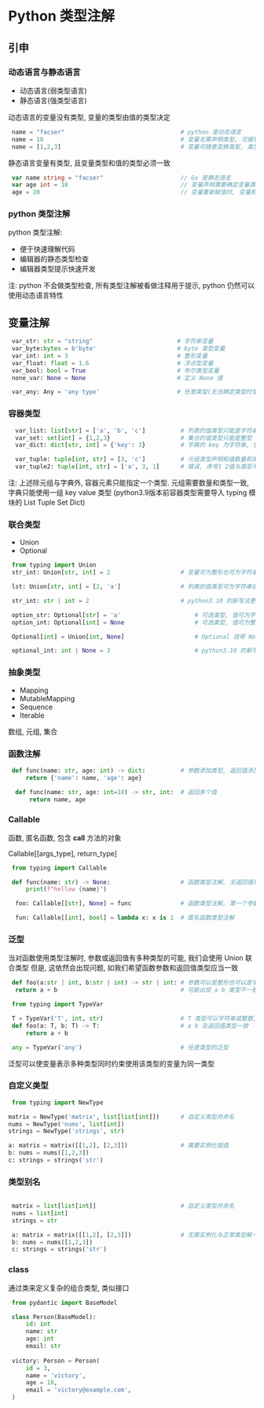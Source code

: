 # Python 类型注解

## 引申

### 动态语言与静态语言

- 动态语言(弱类型语言)
- 静态语言(强类型语言)

动态语言的变量没有类型, 变量的类型由值的类型决定

```python
 name = "facser"                                 # python 是动态语言
 name = 18                                       # 变量无需声明类型, 可接受任意类型的值
 name = [1,2,3]                                  # 变量可随意变换类型, 类型仅在执行时确定
```

静态语言变量有类型, 且变量类型和值的类型必须一致

```go
 var name string = "facser"                      // Go 是静态语言
 var age int = 18                                // 变量声明需要确定变量类型
 age = 20                                        // 变量重新赋值时, 变量和值的类型必须一致
```

### python 类型注解

python 类型注解:

- 便于快速理解代码
- 编辑器的静态类型检查
- 编辑器类型提示快速开发

注: python 不会做类型检查, 所有类型注解被看做注释用于提示, python 仍然可以使用动态语言特性

## 变量注解

```Python
 var_str: str = "string"                        # 字符串变量
 var_byte:bytes = b'byte'                       # byte 类型变量
 var_int: int = 3                               # 整形变量
 var_float: float = 1.6                         # 浮点型变量
 var_bool: bool = True                          # 布尔类型变量
 none_var: None = None                          # 定义 None 值

 var_any: Any = 'any type'                      # 任意类型(无法确定类型时使用, 减少使用)
```

### 容器类型

```Python
  var_list: list[str] = ['a', 'b', 'c']          # 列表的值类型只能是字符串
  var_set: set[int] = {1,2,3}                    # 集合的值类型只能是整型
  var_dict: dict[str, int] = {'key': 3}          # 字典的 key 为字符串, 值为字符串

  var_tuple: tuple[int, str] = [3, 'c']          # 元组类型声明和值数量和类型均需要一致
  var_tuple2: tuple[int, str] = ['a', 3, 1]      # 错误, 序号1 2值与类型不符, 类型与值数量不一致
```

注: 上述除元组与字典外, 容器元素只能指定一个类型. 元组需要数量和类型一致, 字典只能使用一组 key value 类型
(python3.9版本前容器类型需要导入 typing 模块的 List Tuple Set Dict)

### 联合类型

- Union
- Optional

```python
 from typing import Union
 str_int: Union[str, int] = 2                    # 变量可为整形也可为字符串

 lst: Union[str, int] = [2, 'a']                 # 列表的值类型可为字符串或整形

 str_int: str | int = 2                          # python3.10 的新写法更直观
```

```python
 option_str: Optional[str] = 'a'                     # 可选类型, 值可为字符串或者 None
 option_int: Optional[int] = None                    # 可选类型, 值可为整形或者 None

 Optional[int] = Union[int, None]                    # Optional 自带 None, 只能再添加一种类型

 optional_int: int | None = 3                        # python3.10 的新写法
```

### 抽象类型

- Mapping
- MutableMapping
- Sequence
- Iterable

数组, 元组, 集合

### 函数注解

```Python
 def func(name: str, age: int) -> dict:          # 参数添加类型, 返回值添加类型
     return {'name': name, 'age': age}

  def func(name: str, age: int=18) -> str, int:  # 返回多个值
      return name, age
```

### Callable

函数, 匿名函数, 包含 __call__ 方法的对象

Callable[[args_type], return_type]

```Python
 from typing import Callable

 def func(name: str) -> None:                    # 函数类型注解, 无返回值则默认返回 None
     print(f"hellow {name}")

  foo: Callable[[str], None] = func              # 函数类型注解, 第一个参数是函数参数类型, 第二个是返回值类型

  fun: Callable[[int], bool] = lambda x: x is 1  # 匿名函数类型注解
```

### 泛型

当对函数使用类型注解时, 参数或返回值有多种类型的可能, 我们会使用 Union 联合类型
但是, 这依然会出现问题, 如我们希望函数参数和返回值类型应当一致

```python
 def foo(a:str | int, b:str | int) -> str | int: # 参数可以是整形也可以是字符串
  return a + b                                   # 可能出现 a b 类型不一致情况

 from typing import TypeVar

 T = TypeVar('T', int, str)                      # T 类型可以字符串或整数, 第一个参数和变量名一致(T 'T')
 def foo(a: T, b: T) -> T:                       # a b 及返回值类型一致
     return a + b

 any = TypeVar('any')                            # 任意类型的泛型
```

泛型可以使变量表示多种类型同时约束使用该类型的变量为同一类型

### 自定义类型

```python
 from typing import NewType

matrix = NewType('matrix', list[list[int]])      # 自定义类型并命名
nums = NewType('nums', list[int])               
strings = NewType('strings', str)

a: matrix = matrix([[1,2], [2,3]])               # 需要实例化赋值
b: nums = nums([1,2,3])
c: strings = strings('str')
```

### 类型别名

```python
 
 matrix = list[list[int]]                        # 自定义类型并命名
 nums = list[int]              
 strings = str

 a: matrix = matrix([[1,2], [2,3]])              # 无需实例化与正常类型解一致
 b: nums = nums([1,2,3])
 c: strings = strings('str')

```

### class

通过类来定义复杂的组合类型, 类似接口

```python
 from pydantic import BaseModel

 class Person(BaseModel):
     id: int
     name: str
     age: int
     email: str
     
 victory: Person = Person(
     id = 3,
     name = 'victory',
     age = 18,
     email = 'victory@example.com',
 )
```
